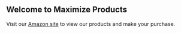 ## Welcome to Maximize Products
Visit our [Amazon site](https://www.amazon.com/dp/B07MM1QTQ6) to view our products and make your purchase.

